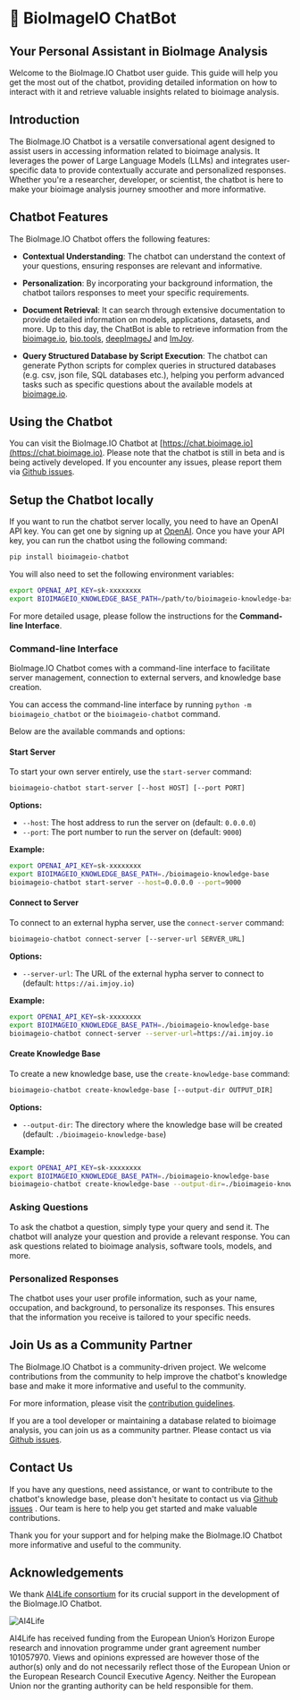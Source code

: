 # 🤖 BioImageIO ChatBot

## Your Personal Assistant in BioImage Analysis

Welcome to the BioImage.IO Chatbot user guide. This guide will help you get the most out of the chatbot, providing detailed information on how to interact with it and retrieve valuable insights related to bioimage analysis.

## Introduction

The BioImage.IO Chatbot is a versatile conversational agent designed to assist users in accessing information related to bioimage analysis. It leverages the power of Large Language Models (LLMs) and integrates user-specific data to provide contextually accurate and personalized responses. Whether you're a researcher, developer, or scientist, the chatbot is here to make your bioimage analysis journey smoother and more informative.

## Chatbot Features

The BioImage.IO Chatbot offers the following features:

* **Contextual Understanding**: The chatbot can understand the context of your questions, ensuring responses are relevant and informative.

* **Personalization**: By incorporating your background information, the chatbot tailors responses to meet your specific requirements.

* **Document Retrieval**: It can search through extensive documentation to provide detailed information on models, applications, datasets, and more. Up to this day, the ChatBot is able to retrieve information from the [bioimage.io](https://bioimage.io), [bio.tools](https://bio.tools), [deepImageJ](https://deepimagej.github.io) and [ImJoy](https://imjoy.io/#/).

* **Query Structured Database by Script Execution**: The chatbot can generate Python scripts for complex queries in structured databases (e.g. csv, json file, SQL databases etc.), helping you perform advanced tasks such as specific questions about the available models at [bioimage.io](https://bioimage.io).

## Using the Chatbot

You can visit the BioImage.IO Chatbot at [https://chat.bioimage.io](https://chat.bioimage.io). Please note that the chatbot is still in beta and is being actively developed. If you encounter any issues, please report them via [Github issues](https://github.com/bioimage-io/bioimageio-chatbot/issues).

## Setup the Chatbot locally

If you want to run the chatbot server locally, you need to have an OpenAI API key. You can get one by signing up at [OpenAI](https://beta.openai.com/). Once you have your API key, you can run the chatbot using the following command:

```bash
pip install bioimageio-chatbot
```

You will also need to set the following environment variables:
```bash
export OPENAI_API_KEY=sk-xxxxxxxx
export BIOIMAGEIO_KNOWLEDGE_BASE_PATH=/path/to/bioimageio-knowledge-base  # default to ./bioimageio-knowledge-base 
```

For more detailed usage, please follow the instructions for the **Command-line Interface**.

### Command-line Interface

BioImage.IO Chatbot comes with a command-line interface to facilitate server management, connection to external servers, and knowledge base creation.

You can access the command-line interface by running `python -m bioimageio_chatbot` or the `bioimageio-chatbot` command.

Below are the available commands and options:

#### Start Server

To start your own server entirely, use the `start-server` command:

```bash
bioimageio-chatbot start-server [--host HOST] [--port PORT]
```

**Options:**

- `--host`: The host address to run the server on (default: `0.0.0.0`)
- `--port`: The port number to run the server on (default: `9000`)

**Example:**

```bash
export OPENAI_API_KEY=sk-xxxxxxxx
export BIOIMAGEIO_KNOWLEDGE_BASE_PATH=./bioimageio-knowledge-base
bioimageio-chatbot start-server --host=0.0.0.0 --port=9000
```

#### Connect to Server

To connect to an external hypha server, use the `connect-server` command:

```bash
bioimageio-chatbot connect-server [--server-url SERVER_URL]
```

**Options:**

- `--server-url`: The URL of the external hypha server to connect to (default: `https://ai.imjoy.io`)

**Example:**

```bash
export OPENAI_API_KEY=sk-xxxxxxxx
export BIOIMAGEIO_KNOWLEDGE_BASE_PATH=./bioimageio-knowledge-base
bioimageio-chatbot connect-server --server-url=https://ai.imjoy.io
```

#### Create Knowledge Base

To create a new knowledge base, use the `create-knowledge-base` command:

```bash
bioimageio-chatbot create-knowledge-base [--output-dir OUTPUT_DIR]
```

**Options:**

- `--output-dir`: The directory where the knowledge base will be created (default: `./bioimageio-knowledge-base`)

**Example:**

```bash
export OPENAI_API_KEY=sk-xxxxxxxx
export BIOIMAGEIO_KNOWLEDGE_BASE_PATH=./bioimageio-knowledge-base
bioimageio-chatbot create-knowledge-base --output-dir=./bioimageio-knowledge-base
```


### Asking Questions

To ask the chatbot a question, simply type your query and send it. The chatbot will analyze your question and provide a relevant response. You can ask questions related to bioimage analysis, software tools, models, and more.

### Personalized Responses

The chatbot uses your user profile information, such as your name, occupation, and background, to personalize its responses. This ensures that the information you receive is tailored to your specific needs.

## Join Us as a Community Partner

The BioImage.IO Chatbot is a community-driven project. We welcome contributions from the community to help improve the chatbot's knowledge base and make it more informative and useful to the community.

For more information, please visit the [contribution guidelines](docs/CONTRIBUTING.md).

If you are a tool developer or maintaining a database related to bioimage analysis, you can join us as a community partner. Please contact us via [Github issues](https://github.com/bioimage-io/bioimageio-chatbot/issues).

## Contact Us

If you have any questions, need assistance, or want to contribute to the chatbot's knowledge base, please don't hesitate to contact us via [Github issues](https://github.com/bioimage-io/bioimageio-chatbot/issues) . Our team is here to help you get started and make valuable contributions.

Thank you for your support and for helping make the BioImage.IO Chatbot more informative and useful to the community.

## Acknowledgements

We thank [AI4Life consortium](https://ai4life.eurobioimaging.eu/) for its crucial support in the development of the BioImage.IO Chatbot.

![AI4Life](https://ai4life.eurobioimaging.eu/wp-content/uploads/2022/09/AI4Life-logo_giraffe-nodes-2048x946.png)

AI4Life has received funding from the European Union’s Horizon Europe research and innovation programme under grant agreement number 101057970. Views and opinions expressed are however those of the author(s) only and do not necessarily reflect those of the European Union or the European Research Council Executive Agency. Neither the European Union nor the granting authority can be held responsible for them.
